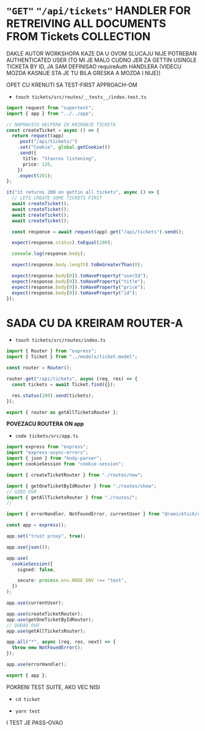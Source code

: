 # `"GET"` `"/api/tickets"` HANDLER FOR RETREIVING ALL DOCUMENTS FROM Tickets COLLECTION

DAKLE AUTOR WORKSHOPA KAZE DA U OVOM SLUCAJU NIJE POTREBAN AUTHENTICATED USER (TO MI JE MALO CUDNO JER ZA GETTIN USINGLE TICKETA BY ID, JA SAM DEFINISAO requireAuth HANDLERA (VIDECU MOZDA KASNIJE STA JE TU BILA GRESKA A MOZDA I NIJE))

OPET CU KRENUTI SA TEST-FIRST APPROACH-OM

- `touch tickets/src/routes/__tests__/index.test.ts`

```ts
import request from "supertest";
import { app } from "../../app";

// NAPRAVICU HELPERA ZA KRIRANJE TICKETA
const createTicket = async () => {
  return request(app)
    .post("/api/tickets/")
    .set("Cookie", global.getCookie())
    .send({
      title: "Stavros listening",
      price: 126,
    })
    .expect(201);
};

it("it returns 200 on gettin all tickets", async () => {
  // LETS CREATE SOME TICKETS FIRST
  await createTicket();
  await createTicket();
  await createTicket();
  await createTicket();

  const response = await request(app).get("/api/tickets").send();

  expect(response.status).toEqual(200);

  console.log(response.body);

  expect(response.body.length).toBeGreaterThan(0);

  expect(response.body[0]).toHaveProperty("userId");
  expect(response.body[0]).toHaveProperty("title");
  expect(response.body[0]).toHaveProperty("price");
  expect(response.body[0]).toHaveProperty("id");
});

```

# SADA CU DA KREIRAM ROUTER-A

- `touch tickets/src/routes/index.ts`

```ts
import { Router } from "express";
import { Ticket } from "../models/ticket.model";

const router = Router();

router.get("/api/tickets", async (req, res) => {
  const tickets = await Ticket.find({});

  res.status(200).send(tickets);
});

export { router as getAllTicketsRouter };
```

**POVEZACU ROUTERA ON app**

- `code tickets/src/app.ts`

```ts
import express from "express";
import "express-async-errors";
import { json } from "body-parser";
import cookieSession from "cookie-session";

import { createTicketRouter } from "./routes/new";

import { getOneTicketByIdRouter } from "./routes/show";
// UZEO OVO
import { getAllTicketsRouter } from "./routes/";
//

import { errorHandler, NotFoundError, currentUser } from "@ramicktick/common";

const app = express();

app.set("trust proxy", true);

app.use(json());

app.use(
  cookieSession({
    signed: false,

    secure: process.env.NODE_ENV !== "test",
  })
);

app.use(currentUser);

app.use(createTicketRouter);
app.use(getOneTicketByIdRouter);
// DODAO OVO
app.use(getAllTicketsRouter);

app.all("*", async (req, res, next) => {
  throw new NotFoundError();
});

app.use(errorHandler);

export { app };

```

POKRENI TEST SUITE, AKO VEC NISI

- `cd ticket`

- `yarn test`

I TEST JE PASS-OVAO
